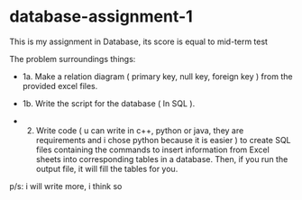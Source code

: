 # database-assignment-1

This is my assignment in Database, its score is equal to mid-term test

The problem surroundings things:

- 1a. Make a relation diagram ( primary key, null key, foreign key ) from the provided excel files.

- 1b. Write the script for the database ( In SQL ).

- 2. Write code ( u can write in c++, python or java, they are requirements and i chose python because it is easier ) to create SQL files containing the commands to insert information from Excel sheets into corresponding tables in a database. Then, if you run the output file, it will fill the tables for you.

p/s: i will write more, i think so
